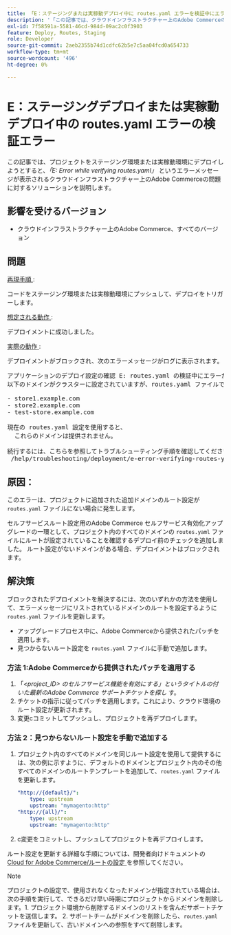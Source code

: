 ```yaml
---
title: 「E：ステージングまたは実稼動デプロイ中に routes.yaml エラーを検証中にエラーが発生しました」
description: '「この記事では、クラウドインフラストラクチャー上のAdobe Commerceの問題に対して、プロジェクトをステージング環境または実稼動環境にデプロイしようとすると、「*E: Error while verifying routes.yaml」*というエラーメッセージが表示される解決策を提供します。」'
exl-id: 7f58591a-5581-46cd-984d-09ac2c0f3903
feature: Deploy, Routes, Staging
role: Developer
source-git-commit: 2aeb2355b74d1cdfc62b5e7c5aa04fcd0a654733
workflow-type: tm+mt
source-wordcount: '496'
ht-degree: 0%

---
```


# E：ステージングデプロイまたは実稼動デプロイ中の routes.yaml エラーの検証エラー

この記事では、プロジェクトをステージング環境または実稼動環境にデプロイしようとすると、*「E: Error while verifying routes.yaml」* というエラーメッセージが表示されるクラウドインフラストラクチャー上のAdobe Commerceの問題に対するソリューションを説明します。

## 影響を受けるバージョン

* クラウドインフラストラクチャー上のAdobe Commerce、すべてのバージョン

## 問題

<u> 再現手順 </u>:

コードをステージング環境または実稼動環境にプッシュして、デプロイをトリガーします。

<u> 想定される動作 </u>:

デプロイメントに成功しました。

<u> 実際の動作 </u>:

デプロイメントがブロックされ、次のエラーメッセージがログに表示されます。

<pre>アプリケーションのデプロイ設定の確認 E: routes.yaml の検証中にエラーが発生しました。
以下のドメインがクラスターに設定されていますが、routes.yaml ファイルでルートが定義されていません。

&#x200B;- store1.example.com
&#x200B;- store2.example.com
&#x200B;- test-store.example.com

現在の routes.yaml 設定を使用すると、
  これらのドメインは提供されません。

続行するには、こちらを参照してトラブルシューティング手順を確認してください。
 /help/troubleshooting/deployment/e-error-verifying-routes-yaml-error-during-staging-or-production-deploy.md</pre>

## 原因：

このエラーは、プロジェクトに追加された追加ドメインのルート設定が `routes.yaml` ファイルにない場合に発生します。

セルフサービスルート設定用のAdobe Commerce セルフサービス有効化アップグレードの一環として、プロジェクト内のすべてのドメインの `routes.yaml` ファイルにルートが設定されていることを確認するデプロイ前のチェックを追加しました。 ルート設定がないドメインがある場合、デプロイメントはブロックされます。

## 解決策

ブロックされたデプロイメントを解決するには、次のいずれかの方法を使用して、エラーメッセージにリストされているドメインのルートを設定するように `routes.yaml` ファイルを更新します。

* アップグレードプロセス中に、Adobe Commerceから提供されたパッチを適用します。
* 見つからないルート設定を `routes.yaml` ファイルに手動で追加します。

### 方法 1:Adobe Commerceから提供されたパッチを適用する

1. 「*&lt;project\_ID> のセルフサービス機能を有効にする」というタイトルの付いた最新のAdobe Commerce サポートチケットを探し* す。
1. チケットの指示に従ってパッチを適用します。これにより、クラウド環境のルート設定が更新されます。
1. 変更сコミットしてプッシュし、プロジェクトを再デプロイします。

### 方法 2：見つからないルート設定を手動で追加する

1. プロジェクト内のすべてのドメインを同じルート設定を使用して提供するには、次の例に示すように、デフォルトのドメインとプロジェクト内のその他すべてのドメインのルートテンプレートを追加して、`routes.yaml` ファイルを更新します。

   ```yaml
   "http://{default}/":
       type: upstream
       upstream: "mymagento:http"
   "http://{all}/":
       type: upstream
       upstream: "mymagento:http"
   ```

1. с変更をコミットし、プッシュしてプロジェクトを再デプロイします。

ルート設定を更新する詳細な手順については、開発者向けドキュメントの [Cloud for Adobe Commerce/ルートの設定 ](https://experienceleague.adobe.com/ja/docs/commerce-cloud-service/user-guide/configure/routes/routes-yaml) を参照してください。

>[!NOTE]
>
>プロジェクトの設定で、使用されなくなったドメインが指定されている場合は、次の手順を実行して、できるだけ早い時期にプロジェクトからドメインを削除します。1. プロジェクト環境から削除するドメインのリストを含んだサポートチケットを送信します。 2. サポートチームがドメインを削除したら、`routes.yaml` ファイルを更新して、古いドメインへの参照をすべて削除します。
